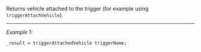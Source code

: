 Returns vehicle attached to the trigger (for example using `triggerAttachVehicle`).


---
*Example 1:*
```sqf
_result = triggerAttachedVehicle triggerName;
```